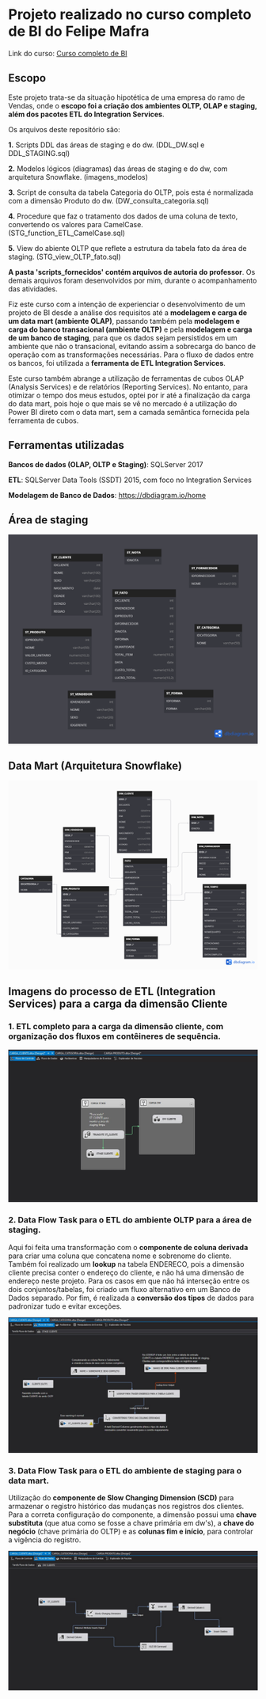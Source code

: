 # Projeto realizado no curso completo de BI do Felipe Mafra

Link do curso: [Curso completo de BI](https://www.udemy.com/course/curso-completo-business-intelligence/?couponCode=OF83024E)

## Escopo

Este projeto trata-se da situação hipotética de uma empresa do ramo de Vendas, onde o **escopo foi a criação dos ambientes OLTP, OLAP e staging, além dos pacotes ETL do Integration Services**.

Os arquivos deste repositório são:

**1.** Scripts DDL das áreas de staging e do dw. (DDL_DW.sql e DDL_STAGING.sql)

**2.** Modelos lógicos (diagramas) das áreas de staging e do dw, com arquitetura Snowflake. (imagens_modelos)

**3.** Script de consulta da tabela Categoria do OLTP, pois esta é normalizada com a dimensão Produto do dw. (DW_consulta_categoria.sql)

**4.** Procedure que faz o tratamento dos dados de uma coluna de texto, convertendo os valores para CamelCase. (STG_function_ETL_CamelCase.sql)

**5.** View do abiente OLTP que reflete a estrutura da tabela fato da área de staging. (STG_view_OLTP_fato.sql)

**A pasta 'scripts_fornecidos' contém arquivos de autoria do professor**. Os demais arquivos foram desenvolvidos por mim, durante o acompanhamento das atividades.

Fiz este curso com a intenção de experienciar o desenvolvimento de um projeto de BI
desde a análise dos requisitos até a **modelagem e carga de um data mart (ambiente OLAP)**, passando também pela **modelagem e carga do banco transacional (ambiente OLTP)** e pela **modelagem e carga de um banco de staging**, para que os dados sejam persistidos em um ambiente que não o transacional, evitando assim a sobrecarga do banco de operação com as transformações necessárias. Para o fluxo de dados entre os bancos, foi utilizada a **ferramenta de ETL Integration Services**.

Este curso também abrange a utilização de ferramentas de cubos OLAP (Analysis Services) e de relatórios (Reporting Services). No entanto, para otimizar o tempo dos meus estudos, optei por ir até a finalização da carga do data mart, pois hoje o que mais se vê no mercado é a utilização do Power BI direto com o data mart, sem a camada semântica fornecida pela ferramenta de cubos.

## Ferramentas utilizadas

**Bancos de dados (OLAP, OLTP e Staging)**: SQLServer 2017

**ETL**: SQLServer Data Tools (SSDT) 2015, com foco no Integration Services

**Modelagem de Banco de Dados**: https://dbdiagram.io/home 

## Área de staging
![Modelo de Staging](imagens_modelos/modelagem_STAGING.png)

## Data Mart (Arquitetura Snowflake)
![Modelo do dw](imagens_modelos/modelagem_DW.png)

## Imagens do processo de ETL (Integration Services) para a carga da dimensão Cliente

### 1. ETL completo para a carga da dimensão cliente, com organização dos fluxos em contêineres de sequência.
![imagem 1](imagens/carga_cliente.jpg)

### 2. Data Flow Task para o ETL do ambiente OLTP para a área de staging.

Aqui foi feita uma transformação com o **componente de coluna derivada** para criar uma coluna que concatena nome e sobrenome do cliente. Também foi realizado um **lookup** na tabela ENDERECO, pois a dimensão cliente precisa conter o endereço do cliente, e não há uma dimensão de endereço neste projeto. Para os casos em que não há interseção entre os dois conjuntos/tabelas, foi criado um fluxo alternativo em um Banco de Dados separado. Por fim, é realizada a **conversão dos tipos** de dados para padronizar tudo e evitar exceções.

![imagem 2](imagens/carga_staging_cliente.jpg)

### 3. Data Flow Task para o ETL do ambiente de staging para o data mart.

Utilização do **componente de Slow Changing Dimension (SCD)** para armazenar o registro histórico das mudanças nos registros dos clientes. Para a correta configuração do componente, a dimensão possui uma **chave substituta** (que atua como se fosse a chave primária em dw's), a **chave do negócio** (chave primária do OLTP) e as **colunas fim e início**, para controlar a vigência do registro.

![imagem 3](imagens/carga_dw_cliente.jpg)